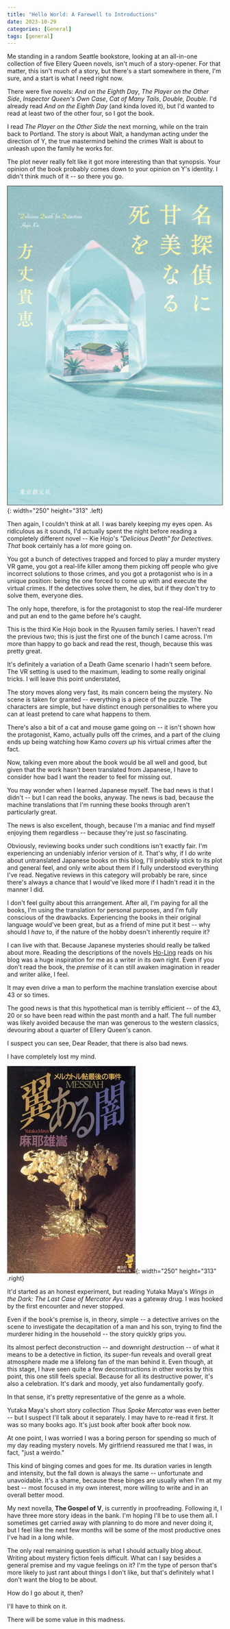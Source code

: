```yaml
---
title: "Hello World: A Farewell to Introductions"
date: 2023-10-29
categories: [General]
tags: [general]
---
```


Me standing in a random Seattle bookstore, looking at an all-in-one collection of five Ellery Queen novels, isn't much of a story-opener. For that matter, this isn't much of a story, but there's a start somewhere in there, I'm sure, and a start is what I need right now.

There were five novels: *And on the Eighth Day*, *The Player on the Other Side*, *Inspector Queen's Own Case*, *Cat of Many Tails*, *Double, Double*. I'd already read *And on the Eighth Day* (and kinda loved it), but I'd wanted to read at least two of the other four, so I got the book.

I read *The Player on the Other Side* the next morning, while on the train back to Portland. The story is about Walt, a handyman acting under the direction of Y, the true mastermind behind the crimes Walt is about to unleash upon the family he works for.

The plot never really felt like it got more interesting than that synopsis. Your opinion of the book probably comes down to your opinion on Y's identity. I didn't think much of it -- so there you go.

![Sweet Death Cover](/assets/img/1/kie.png){: width="250" height="313" .left}

Then again, I couldn't think at all. I was barely keeping my eyes open. As ridiculous as it sounds, I'd actually spent the night before reading a completely different novel -- Kie Hojo's *"Delicious Death" for Detectives*. *That* book certainly has a *lot* more going on. 

You got a bunch of detectives trapped and forced to play a murder mystery VR game, you got a real-life killer among them picking off people who give incorrect solutions to those crimes, and you got a protagonist who is in a unique position: being the one forced to come up with and execute the virtual crimes. If the detectives solve them, he dies, but if they don't try to solve them, everyone dies. 

The only hope, therefore, is for the protagonist to stop the real-life murderer and put an end to the game before he's caught.

This is the third Kie Hojo book in the Ryuusen family series. I haven't read the previous two; this is just the first one of the bunch I came across. I'm more than happy to go back and read the rest, though, because this was pretty great. 

It's definitely a variation of a Death Game scenario I hadn't seem before. The VR setting is used to the maximum, leading to some really original tricks. I will leave this point understated, 

The story moves along very fast, its main concern being the mystery. No scene is taken for granted -- everything is a piece of the puzzle. The characters are simple, but have distinct enough personalities to where you can at least pretend to care what happens to them.

There's also a bit of a cat and mouse game going on -- it isn't shown how the protagonist, Kamo, actually pulls off the crimes, and a part of the cluing ends up being watching how Kamo *covers up* his virtual crimes after the fact.

Now, talking even more about the book would be all well and good, but given that the work hasn't been translated from Japanese, I have to consider how bad I want the reader to feel for missing out.

You may wonder when I learned Japanese myself. The bad news is that I didn't -- but I can read the books, anyway. The news is bad, because the machine translations that I'm running these books through aren't particularly great. 

The news is also excellent, though, because I'm a maniac and find myself enjoying them regardless -- because they're just so fascinating.

Obviously, reviewing  books under such conditions isn't exactly fair. I'm experiencing an undeniably inferior version of it. That's why, if I do write about untranslated Japanese books on this blog, I'll probably stick to its plot and general feel, and only write about them if I fully understood everything I've read. Negative reviews in this category will probably be rare, since there's always a chance that I would've liked more if I hadn't read it in the manner I did.

I don't feel guilty about this arrangement. After all, I'm paying for all the books, I'm using the translation for personal purposes, and I'm fully conscious of the drawbacks. Experiencing the books in their original language would've been great, but as a friend of mine put it best -- why should I *have* to, if the nature of the hobby doesn't inherently require it?

I can live with that. Because Japanese mysteries should really be talked about more. Reading the descriptions of the novels [Ho-Ling](https://ho-lingnojikenbo.blogspot.com/) reads on his blog was a huge inspiration for me as a writer in its own right. Even if you don't read the book, the *premise* of it can still awaken imagination in reader and writer alike, I feel.

It may even drive a man to perform the machine translation exercise about 43 or so times.

The good news is that this hypothetical man is terribly efficient -- of the 43, 20 or so have been read within the past month and a half. The full number was likely avoided because the man was generous to the western classics, devouring about a quarter of Ellery Queen's canon.

I suspect you can see, Dear Reader, that there is also bad news. 

I have completely lost my mind.

![Darkness on Wings Cover](/assets/img/1/messiah.png){: width="250" height="313" .right}

It'd started as an honest experiment, but reading Yutaka Maya's *Wings in the Dark: The Last Case of Mercator Ayu* was a gateway drug. I was hooked by the first encounter and never stopped.

Even if the book's premise is, in theory, simple -- a detective arrives on the scene to investigate the decapitation of a man and his son, trying to find the murderer hiding in the household -- the story quickly grips you.

Its almost perfect deconstruction -- and downright *de*struction -- of what it means to be a detective in fiction, its super-fun reveals and overall great atmosphere made me a lifelong fan of the man behind it. Even though, at this stage, I have seen quite a few deconstructions in other works by this point, this one still feels special. Because for all its destructive power, it's also a celebration. It's dark and moody, yet also fundamentally goofy.

In that sense, it's pretty representative of the genre as a whole.

Yutaka Maya's short story collection *Thus Spoke Mercator* was even better -- but I suspect I'll talk about it separately. I may have to re-read it first. It was so many books ago. It's just book after book after book now.

At one point, I was worried I was a boring person for spending so much of my day reading mystery novels. My girlfriend reassured me that I was, in fact, "just a weirdo."

This kind of binging comes and goes for me. Its duration varies in length and intensity, but the fall down is always the same -- unfortunate and unavoidable. It's a shame, because these binges are usually when I'm at my best -- most focused in my own interest, more willing to write and in an overall better mood.

My next novella, **The Gospel of V**, is currently in proofreading. Following it, I have three more story ideas in the bank. I'm hoping I'll be to use them all. I sometimes get carried away with planning to do more and never doing it, but I feel like the next few months will be some of the most productive ones I've had in a long while.

The only real remaining question is what I should actually blog about. Writing about mystery fiction feels difficult. What can I say besides a general premise and my vague feelings on it? I'm the type of person that's more likely to just rant about things I don't like, but that's definitely what I don't want the blog to be about. 

How do I go about it, then?

I'll have to think on it.

There will be some value in this madness.